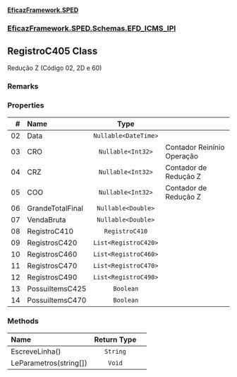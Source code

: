 #### [EficazFramework.SPED](EficazFrameworkSPED.md 'EficazFramework SPED')
### [EficazFramework.SPED.Schemas.EFD_ICMS_IPI](EficazFramework.SPED.Schemas.EFD_ICMS_IPI.md 'EficazFramework.SPED.Schemas.EFD_ICMS_IPI')

## RegistroC405 Class

Redução Z (Código 02, 2D e 60)

### Remarks
### Properties

| # | Name | Type | |
| ---: | :--- | :---: | :--- |
| 02 | Data | `Nullable<DateTime>` |  |
| 03 | CRO | `Nullable<Int32>` | Contador Reinínio Operação |
| 04 | CRZ | `Nullable<Int32>` | Contador de Redução Z |
| 05 | COO | `Nullable<Int32>` | Contador de Redução Z |
| 06 | GrandeTotalFinal | `Nullable<Double>` |  |
| 07 | VendaBruta | `Nullable<Double>` |  |
| 08 | RegistroC410 | `RegistroC410` |  |
| 09 | RegistrosC420 | `List<RegistroC420>` |  |
| 10 | RegistrosC460 | `List<RegistroC460>` |  |
| 11 | RegistrosC470 | `List<RegistroC470>` |  |
| 12 | RegistrosC490 | `List<RegistroC490>` |  |
| 13 | PossuiItemsC425 | `Boolean` |  |
| 14 | PossuiItemsC470 | `Boolean` |  |
### Methods

| Name | Return Type | |
| :--- | :---: | :--- |
| EscreveLinha() | `String` |  |
| LeParametros(string[]) | `Void` |  |
